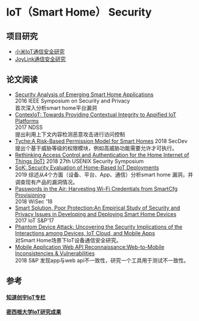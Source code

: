 # IoT（Smart Home） Security

## 项目研究
- [小米IoT通信安全研究](https://github.com/ReAbout/IoT-Home/blob/master/communication-mi.md)
- [JoyLink通信安全研究](https://github.com/ReAbout/IoT-Home/blob/master/smart-home-jd.md)
## 论文阅读
- [Security Analysis of Emerging Smart Home Applications](https://github.com/ReAbout/IoT-Home/blob/master/Security%20Analysis%20of%20Emerging%20Smart%20Home%20Applications.md)  
2016 IEEE Symposium on Security and Privacy   
首次深入分析smart home平台漏洞   
- [ContexIoT: Towards Providing Contextual Integrity to Appified IoT Platforms](https://github.com/ReAbout/IoT-Home/blob/master/ContexIoT.md)      
2017 NDSS    
提出利用上下文内容检测恶意攻击进行访问控制    
- [Tyche:A Risk-Based Permission Model for Smart Homes](https://github.com/ReAbout/IoT-Home/blob/master/Tyche.md)
2018 SecDev   
提出个基于威胁等级的权限模块，例如高威胁功能需要允许才可执行。   
- [Rethinking Access Control and Authentication for the Home Internet of Things (IoT)](https://github.com/ReAbout/IoT-Home/blob/master/rethinking.md)
2018 27th USENIX Security Symposium
- [SoK: Security Evaluation of Home-Based IoT Deployments](https://github.com/ReAbout/IoT-Home/blob/master/SoK%20Security%20Evaluation%20of%20Home-Based%20IoT.md)    
2019 综述从4个方面（设备、平台、App、通信）分析smart home 漏洞，并调查现有产品的漏洞情况。
- [Passwords in the Air: Harvesting Wi-Fi Credentials from SmartCfg Provisioning](https://github.com/ReAbout/IoT-Home/blob/master/Passwords%20in%20the%20Air.md)    
2018 WiSec ’18
- [Smart Solution, Poor Protection:An Empirical Study of Security and Privacy Issues in Developing and Deploying Smart Home Devices](https://github.com/ReAbout/IoT-Home/blob/master/Smart%20Solution%2C%20Poor%20Protection.md)    
2017 IoT S&P'17
- [Phantom Device Attack: Uncovering the Security Implications of the Interactions among Devices, IoT Cloud, and Mobile Apps](https://github.com/ReAbout/IoT-Home/blob/master/Phantom%20Device%20Attack.md)    
对Smart Home场景下IoT设备通信安全研究。
- [Mobile Application Web API Reconnaissance:Web-to-Mobile Inconsistencies & Vulnerabilities](https://github.com/ReAbout/IoT-Home/blob/master/Mobile%20Application%20Web%20API%20Reconnaissance.md)    
2018 S&P  发现app与web api不一致性，研究一个工具用于测试不一致性。

## 参考
#### [知道创宇IoT专栏](https://paper.seebug.org/category/IoT/)   
#### [密西根大学IoT研究成果](https://iotsecurity.engin.umich.edu/)

